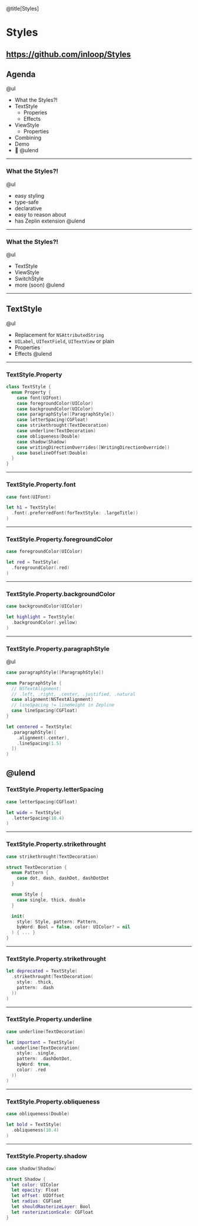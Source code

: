 @title[Styles]
# Styles
https://github.com/inloop/Styles
---
## Agenda
@ul
* What the Styles?!
* TextStyle
  * Properies
  * Effects
* ViewStyle
  * Properties
* Combining
* Demo
* 🍻
@ulend
---
### What the Styles?!
@ul
- easy styling
- type-safe
- declarative
- easy to reason about
- has Zeplin extension
@ulend
---
### What the Styles?!
@ul
- TextStyle
- ViewStyle
- SwitchStyle
- more (soon)
@ulend
---

## TextStyle
@ul
* Replacement for `NSAttributedString`
* `UILabel`, `UITextField`, `UITextView` or plain
* Properties
* Effects
@ulend

---

### TextStyle.Property

```swift
class TextStyle {
  enum Property {
    case font(UIFont)
    case foregroundColor(UIColor)
    case backgroundColor(UIColor)
    case paragraphStyle([ParagraphStyle])
    case letterSpacing(CGFloat)
    case strikethrought(TextDecoration)
    case underline(TextDecoration)
    case obliqueness(Double)
    case shadow(Shadow)
    case writingDirectionOverrides([WritingDirectionOverride])
    case baselineOffset(Double)
  }
}
```
---
### TextStyle.Property.font

```swift
case font(UIFont)
```

```swift
let h1 = TextStyle(
  .font(.preferredFont(forTextStyle: .largeTitle))
)
```
---

### TextStyle.Property.foregroundColor
```swift
case foregroundColor(UIColor)
```
```swift
let red = TextStyle(
  .foregroundColor(.red)
)
```
---
### TextStyle.Property.backgroundColor
```swift
case backgroundColor(UIColor)
```
```swift
let highlight = TextStyle(
  .backgroundColor(.yellow)
)
```
---
### TextStyle.Property.paragraphStyle
@ul
```swift
case paragraphStyle([ParagraphStyle])
```
```swift
enum ParagraphStyle { 
  // NSTextAlignment: 
  // .left, .right, .center, .justified, .natural
  case alignment(NSTextAlignment)
  // lineSpacing != lineHeight in Zepline
  case lineSpacing(CGFloat)
}
```
```swift
let centered = TextStyle(
  .paragraphStyle([
    .alignment(.center),
    .lineSpacing(1.5)
  ])
)
```
@ulend
---
### TextStyle.Property.letterSpacing
```swift
case letterSpacing(CGFloat)
```
```swift
let wide = TextStyle(
  .letterSpacing(10.4)
)
```
---
### TextStyle.Property.strikethrought
```swift
case strikethrought(TextDecoration)
```
```swift
struct TextDecoration {
  enum Pattern {
    case dot, dash, dashDot, dashDotDot
  }

  enum Style {
    case single, thick, double
  }

  init(
    style: Style, pattern: Pattern, 
    byWord: Bool = false, color: UIColor? = nil
  ) { ... }
}
```
---
### TextStyle.Property.strikethrought
```swift
let deprecated = TextStyle(
  .strikethrought(TextDecoration(
    style: .thick,
    pattern: .dash
  ))
)
```
---
### TextStyle.Property.underline
```swift
case underline(TextDecoration)
```

```swift
let important = TextStyle(
  .underline(TextDecoration(
    style: .single,
    pattern: .dashDotDot,
    byWord: true,
    color: .red
  ))
)
```
---
### TextStyle.Property.obliqueness
```swift
case obliqueness(Double)
```

```swift
let bold = TextStyle(
  .obliqueness(10.4)
)
```
---
### TextStyle.Property.shadow
```swift
case shadow(Shadow)
```
```swift
struct Shadow {
  let color: UIColor
  let opacity: Float
  let offset: UIOffset
  let radius: CGFloat
  let shouldRasterizeLayer: Bool
  let rasterizationScale: CGFloat
}
```